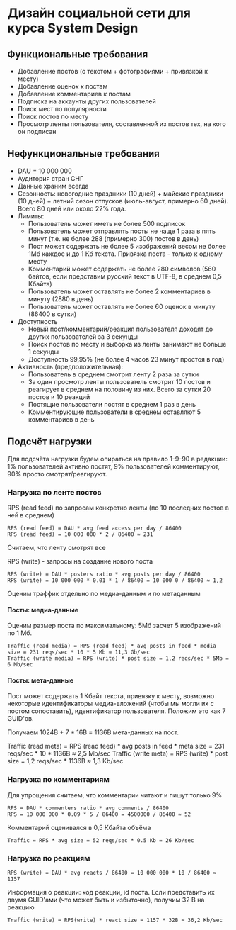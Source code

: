 # Дизайн социальной сети для курса System Design

## Функциональные требования

* Добавление постов (с текстом + фотографиями + привязкой к месту)
* Добавление оценок к постам
* Добавление комментариев к постам
* Подписка на аккаунты других пользователей
* Поиск мест по популярности
* Поиск постов по месту
* Просмотр ленты пользователя, составленной из постов тех, на кого он подписан

## Нефункциональные требования

* DAU = 10 000 000
* Аудитория стран СНГ
* Данные храним всегда
* Сезонность: новогодние праздники (10 дней) + майские праздники (10 дней) + летний сезон отпусков (июль-август, примерно 60 дней). Всего 80 дней или около 22% года.
* Лимиты:
    * Пользователь может иметь не более 500 подписок
    * Пользователь может отправлять посты не чаще 1 раза в пять минут (т.е. не более 288 (примерно 300) постов в день)
    * Пост может содержать не более 5 изображений весом не более 1Мб каждое и до 1 Кб текста. Привязка поста - только к одному месту
    * Комментарий может содержать не более 280 символов (560 байтов, если представим русский текст в UTF-8, в среднем 0,5 Кбайта)
    * Пользователь может оставлять не более 2 комментариев в минуту (2880 в день)
    * Пользователь может оставлять не более 60 оценок в минуту (86400 в сутки)
* Доступность
    * Новый пост/комментарий/реакция пользователя доходят до других пользователей за 3 секунды
    * Поиск постов по месту и выборка из ленты занимают не больше 1 секунды
    * Доступность 99,95% (не более 4 часов 23 минут простоя в год)
* Активность (предположительная):
    * Пользователь в среднем смотрит ленту 2 раза за сутки
    * За один просмотр ленты пользователь смотрит 10 постов и реагирует в среднем на половину из них. Всего за сутки 20 постов и 10 реакций
    * Постящие пользователи постят в среднем 1 раз в день
    * Комментирующие пользователи в среднем оставляют 5 комментариев в день
    
## Подсчёт нагрузки
Для подсчёта нагрузки будем опираться на правило 1-9-90 в редакции: 1% пользователей активно постят, 9% пользователей комментируют, 90% просто смотрят/реагируют.

### Нагрузка по ленте постов
RPS (read feed) по запросам конкретно ленты (по 10 последних постов в ней в среднем)

    RPS (read feed) = DAU * avg feed access per day / 86400
    RPS (read feed) = 10 000 000 * 2 / 86400 ≈ 231

Считаем, что ленту смотрят все

RPS (write) - запросы на создание нового поста
 
    RPS (write) = DAU * posters ratio * avg posts per day / 86400
    RPS (write) = 10 000 000 * 0.01 * 1 / 86400 = 10 000 0 / 86400 ≈ 1,2
    
    
Оценим траффик отдельно по медиа-данным и по метаданным

#### Посты: медиа-данные
Оценим размер поста по максимальному: 5Мб засчет 5 изображений по 1 Мб.

    Traffic (read media) = RPS (read feed) * avg posts in feed * media size = 231 reqs/sec * 10 * 5 Mb ≈ 11,3 Gb/sec
    Traffic (write media) = RPS (write) * post size = 1,2 reqs/sec * 5Mb = 6 Mb/sec
    
#### Посты: мета-данные
Пост может содержать 1 Кбайт текста, привязку к месту, возможно некоторые идентификаторы медиа-вложений (чтобы мы могли их с постом сопоставить), идентификатор пользователя. Положим это как 7 GUID'ов.

Получаем 1024B + 7 * 16B = 1136B мета-данных на пост.

Traffic (read meta) = RPS (read feed) * avg posts in feed * meta size = 231 reqs/sec * 10 * 1136B ≈ 2,5 Mb/sec
Traffic (write meta) = RPS (write) * post size = 1,2 reqs/sec * 1136B ≈ 1,3 Kb/sec

### Нагрузка по комментариям
Для упрощения считаем, что комментарии читают и пишут только 9%

    RPS = DAU * commenters ratio * avg comments / 86400
    RPS = 10 000 000 * 0.09 * 5 / 86400 = 4500000 / 86400 ≈ 52
    
Комментарий оценивался в 0,5 Кбайта объёма

    Traffic = RPS * avg size = 52 reqs/sec * 0.5 Kb = 26 Kb/sec

### Нагрузка по реакциям
    RPS (write) = DAU * avg reacts / 86400 = 10 000 000 * 10 / 86400 ≈ 1157

Информация о реакции: код реакции, id поста. Если представить их двумя GUID'ами (что может быть и избыточно), получим 32 B на реакцию

    Traffic (write) = RPS(write) * react size = 1157 * 32B ≈ 36,2 Kb/sec
